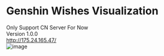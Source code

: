 # Genshin Wishes Visualization
Only Support CN Server For Now  
Version 1.0.0  
http://175.24.165.47/  
![image](https://user-images.githubusercontent.com/67337861/154648677-cbd648ce-894a-40d4-82a7-f602163ead78.png)

